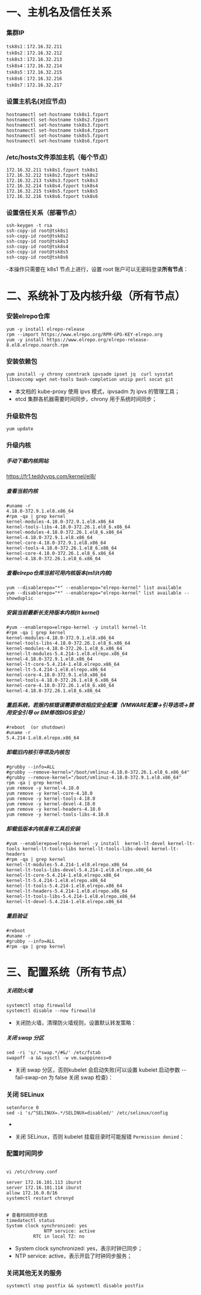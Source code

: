 
# 一、主机名及信任关系

### 集群IP

```
tsk8s1：172.16.32.211
tsk8s2：172.16.32.212
tsk8s3：172.16.32.213
tsk8s4：172.16.32.214
tsk8s5：172.16.32.215
tsk8s6：172.16.32.216
tsk8s7：172.16.32.217

```



### 设置主机名(对应节点)

```
hostnamectl set-hostname tsk8s1.fzport
hostnamectl set-hostname tsk8s2.fzport
hostnamectl set-hostname tsk8s3.fzport
hostnamectl set-hostname tsk8s4.fzport
hostnamectl set-hostname tsk8s5.fzport
hostnamectl set-hostname tsk8s6.fzport
```

### /etc/hosts文件添加主机（每个节点）

```
172.16.32.211 tsk8s1.fzport tsk8s1
172.16.32.212 tsk8s2.fzport tsk8s2
172.16.32.213 tsk8s3.fzport tsk8s3
172.16.32.214 tsk8s4.fzport tsk8s4
172.16.32.215 tsk8s5.fzport tsk8s5
172.16.32.216 tsk8s6.fzport tsk8s6
```

### 设置信任关系（部署节点）

```
ssh-keygen -t rsa 
ssh-copy-id root@tsk8s1
ssh-copy-id root@tsk8s2
ssh-copy-id root@tsk8s3
ssh-copy-id root@tsk8s4
ssh-copy-id root@tsk8s5
ssh-copy-id root@tsk8s6
```
-本操作只需要在 k8s1 节点上进行，设置 root 账户可以无密码登录**所有节点**：

# 二、系统补丁及内核升级（所有节点）

### 安装elrepo仓库

```
yum -y install elrepo-release
rpm --import https://www.elrepo.org/RPM-GPG-KEY-elrepo.org
yum -y install https://www.elrepo.org/elrepo-release-8.el8.elrepo.noarch.rpm
```

### 安装依赖包

```
yum install -y chrony conntrack ipvsadm ipset jq  curl sysstat libseccomp wget net-tools bash-completion unzip perl socat git
```

- 本文档的 kube-proxy 使用 ipvs 模式，ipvsadm 为 ipvs 的管理工具；
- etcd 集群各机器需要时间同步，chrony 用于系统时间同步；

### 升级软件包    

```
yum update
```

### 升级内核 

##### 手动下载内核网站

https://fr1.teddyvps.com/kernel/el8/

##### 查看当前内核

```
#uname -r
4.18.0-372.9.1.el8.x86_64
#rpm -qa | grep kernel
kernel-modules-4.18.0-372.9.1.el8.x86_64
kernel-tools-libs-4.18.0-372.26.1.el8_6.x86_64
kernel-modules-4.18.0-372.26.1.el8_6.x86_64
kernel-4.18.0-372.9.1.el8.x86_64
kernel-core-4.18.0-372.9.1.el8.x86_64
kernel-tools-4.18.0-372.26.1.el8_6.x86_64
kernel-core-4.18.0-372.26.1.el8_6.x86_64
kernel-4.18.0-372.26.1.el8_6.x86_64

```

#####  查看elrepo仓库当前可用内核版本(ml\lt内核)

```
yum --disablerepo="*" --enablerepo="elrepo-kernel" list available
yum --disablerepo="*" --enablerepo="elrepo-kernel" list available --showduplic
```

##### 安装当前最新长支持版本内核(lt kernel)

```
#yum --enablerepo=elrepo-kernel -y install kernel-lt
#rpm -qa | grep kernel
kernel-modules-4.18.0-372.9.1.el8.x86_64
kernel-tools-libs-4.18.0-372.26.1.el8_6.x86_64
kernel-modules-4.18.0-372.26.1.el8_6.x86_64
kernel-lt-modules-5.4.214-1.el8.elrepo.x86_64
kernel-4.18.0-372.9.1.el8.x86_64
kernel-lt-core-5.4.214-1.el8.elrepo.x86_64
kernel-lt-5.4.214-1.el8.elrepo.x86_64
kernel-core-4.18.0-372.9.1.el8.x86_64
kernel-tools-4.18.0-372.26.1.el8_6.x86_64
kernel-core-4.18.0-372.26.1.el8_6.x86_64
kernel-4.18.0-372.26.1.el8_6.x86_64
```

##### 重启系统，若报内核错误需要修改相应安全配置（VMWARE配置->引导选项->禁用安全引导 or BM修改BIOS安全）

```
#reboot  (or shutdown)
#uname -r
5.4.214-1.el8.elrepo.x86_64
```



#####  卸载旧内核引导项及内核包

```
#grubby --info=ALL
#grubby --remove-kernel="/boot/vmlinuz-4.18.0-372.26.1.el8_6.x86_64"
#grubby --remove-kernel="/boot/vmlinuz-4.18.0-372.9.1.el8.x86_64"
rpm -qa | grep kernel
yum remove -y kernel-4.18.0
yum remove -y kernel-core-4.18.0
yum remove -y kernel-tools-4.18.0
yum remove -y kernel-devel-4.18.0
yum remove -y kernel-headers-4.18.0
yum remove -y kernel-tools-libs-4.18.0
```

##### 卸载低版本内核虽有工具后安装

```
#yum --enablerepo=elrepo-kernel -y install  kernel-lt-devel kernel-lt-tools kernel-lt-tools-libs kernel-lt-tools-libs-devel kernel-lt-headers
#rpm -qa | grep kernel
kernel-lt-modules-5.4.214-1.el8.elrepo.x86_64
kernel-lt-tools-libs-devel-5.4.214-1.el8.elrepo.x86_64
kernel-lt-core-5.4.214-1.el8.elrepo.x86_64
kernel-lt-5.4.214-1.el8.elrepo.x86_64
kernel-lt-tools-5.4.214-1.el8.elrepo.x86_64
kernel-lt-headers-5.4.214-1.el8.elrepo.x86_64
kernel-lt-tools-libs-5.4.214-1.el8.elrepo.x86_64
kernel-lt-devel-5.4.214-1.el8.elrepo.x86_64

```

#####  重启验证

```
#reboot
#uname -r
#grubby --info=ALL
#rpm -qa | grep kernel
```




# 三、配置系统（所有节点）



#####  关闭防火墙



```
systemctl stop firewalld
systemctl disable --now firewalld
```
- 关闭防火墙，清理防火墙规则，设置默认转发策略：


#####  关闭 swap 分区

```
sed -ri 's/.*swap.*/#&/' /etc/fstab
swapoff -a && sysctl -w vm.swappiness=0
```
- 关闭 swap 分区，否则kubelet 会启动失败(可以设置 kubelet 启动参数 --fail-swap-on 为 false 关闭 swap 检查)：



### 关闭 SELinux


```
setenforce 0
sed -i 's/^SELINUX=.*/SELINUX=disabled/' /etc/selinux/config
```
-

- 关闭 SELinux，否则 kubelet 挂载目录时可能报错 `Permission denied`：


### 配置时间同步

```

vi /etc/chrony.conf

server 172.16.101.113 iburst
server 172.16.101.114 iburst
allow 172.16.0.0/16
systemctl restart chronyd


# 查看时间同步状态
timedatectl status
System clock synchronized: yes
              NTP service: active
          RTC in local TZ: no

```
- System clock synchronized: yes，表示时钟已同步；
- NTP service: active，表示开启了时钟同步服务；


### 关闭其他无关的服务

```
systemctl stop postfix && systemctl disable postfix
```

